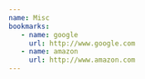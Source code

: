 ```yaml
---
name: Misc
bookmarks:
   - name: google
     url: http://www.google.com
   - name: amazon
     url: http://www.amazon.com
---
```

